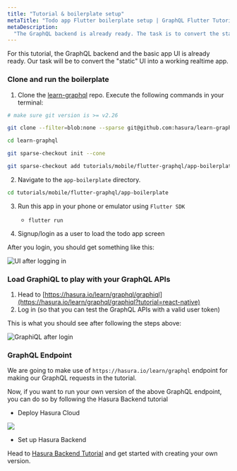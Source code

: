 ```yaml
---
title: "Tutorial & boilerplate setup"
metaTitle: "Todo app Flutter boilerplate setup | GraphQL Flutter Tutorial"
metaDescription:
  "The GraphQL backend is already ready. The task is to convert the static UI into a working realtime app in Flutter"
---
```


For this tutorial, the GraphQL backend and the basic app UI is already ready. Our task will be to convert the "static"
UI into a working realtime app.

### Clone and run the boilerplate

1. Clone the [learn-graphql](https://github.com/hasura/learn-graphql) repo. Execute the following commands in your
   terminal:

```bash
# make sure git version is >= v2.26

git clone --filter=blob:none --sparse git@github.com:hasura/learn-graphql.git

cd learn-graphql

git sparse-checkout init --cone

git sparse-checkout add tutorials/mobile/flutter-graphql/app-boilerplate
```

2. Navigate to the `app-boilerplate` directory.

```bash
cd tutorials/mobile/flutter-graphql/app-boilerplate
```

3. Run this app in your phone or emulator using `Flutter SDK`

   - `flutter run`

4. Signup/login as a user to load the todo app screen

After you login, you should get something like this:

![UI after logging in](https://graphql-engine-cdn.hasura.io/learn-hasura/assets/graphql-flutter/ui-after-logging-in.png)

### Load GraphiQL to play with your GraphQL APIs

1. Head to [https://hasura.io/learn/graphql/graphiql](https://hasura.io/learn/graphql/graphiql?tutorial=react-native)
2. Log in (so that you can test the GraphQL APIs with a valid user token)

This is what you should see after following the steps above:

![GraphiQL after login](https://graphql-engine-cdn.hasura.io/learn-hasura/assets/graphql-react/graphiql-after-login.png)

### GraphQL Endpoint

We are going to make use of `https://hasura.io/learn/graphql` endpoint for making our GraphQL requests in the tutorial.

Now, if you want to run your own version of the above GraphQL endpoint, you can do so by following the Hasura Backend
tutorial

- Deploy Hasura Cloud

<a href="https://cloud.hasura.io/?pg=learn-react&plcmt=body&tech=default&skip_onboarding=true" target="_blank"><img src="https://graphql-engine-cdn.hasura.io/assets/main-site/deploy-hasura-cloud.png" /></a>

- Set up Hasura Backend

Head to [Hasura Backend Tutorial](https://hasura.io/learn/graphql/hasura/setup/#hasuraconsole) and get started with
creating your own version.
